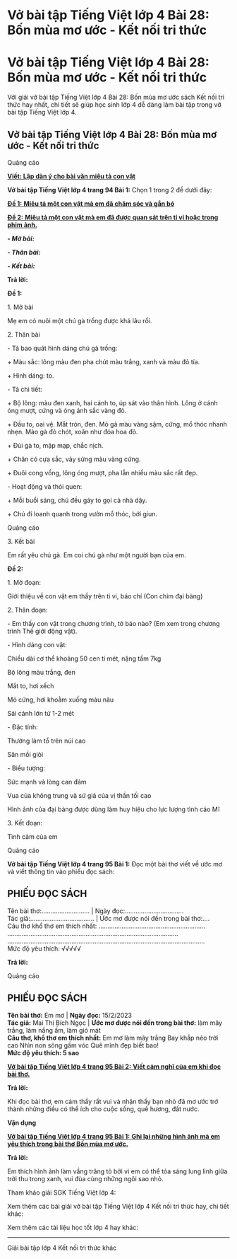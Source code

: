 # Vở bài tập Tiếng Việt lớp 4 Bài 28: Bốn mùa mơ ước - Kết nối tri thức

# Vở bài tập Tiếng Việt lớp 4 Bài 28: Bốn mùa mơ ước - Kết nối tri thức

Với giải vở bài tập Tiếng Việt lớp 4 Bài 28: Bốn mùa mơ ước sách Kết nối tri thức hay nhất, chi tiết sẽ giúp học sinh lớp 4 dễ dàng làm bài tập trong vở bài tập Tiếng Việt lớp 4.

## Vở bài tập Tiếng Việt lớp 4 Bài 28: Bốn mùa mơ ước - Kết nối tri thức

Quảng cáo

[**Viết: Lập dàn ý cho bài văn miêu tả con vật**](https://vietjack.com/vbt-tieng-viet-4-kn/viet-lap-dan-y-cho-bai-van-mieu-ta-con-vat.jsp)

**Vở bài tập Tiếng Việt lớp 4 trang 94 Bài 1:** Chọn 1 trong 2 đề dưới đây:

[**Đề 1:** **Miêu tả một con vật mà em đã chăm sóc và gắn bó**](https://vietjack.com/vbt-tieng-viet-4-kn/mieu-ta-mot-con-vat-ma-em-da-cham-soc-va-gan-bo-vm.jsp)

[**Đề 2:** **Miêu tả một con vật mà em đã được quan sát trên ti vi hoặc trong phim ảnh.**](https://vietjack.com/vbt-tieng-viet-4-kn/mieu-ta-mot-con-vat-ma-em-da-duoc-quan-sat-vm.jsp)

**_\- Mở bài:_**

**_\- Thân bài:_**

**_\- Kết bài:_**

**Trả lời:**

**Đề 1:**

1\. Mở bài

Mẹ em có nuôi một chú gà trống được khá lâu rồi.

2\. Thân bài

\- Tả bao quát hình dáng chú gà trống:

\+ Màu sắc: lông màu đen pha chút màu trắng, xanh và màu đỏ tía.

\+ Hình dáng: to.

\- Tả chi tiết:

\+ Bộ lông: màu đen xanh, hai cánh to, úp sát vào thân hình. Lông ở cánh óng mượt, cứng và óng ánh sắc vàng đỏ.

\+ Đầu to, oai vệ. Mắt tròn, đen. Mỏ gà màu vàng sậm, cứng, mổ thóc nhanh nhẹn. Mào gà đỏ chót, xoăn như đóa hoa đỏ.

\+ Đùi gà to, mập mạp, chắc nịch.

\+ Chân có cựa sắc, vảy sừng màu vàng cứng.

\+ Đuôi cong vồng, lông óng mượt, pha lẫn nhiều màu sắc rất đẹp.

\- Hoạt động và thói quen:

\+ Mỗi buổi sáng, chú đều gáy to gọi cả nhà dậy.

\+ Chú đi loanh quanh trong vườn mổ thóc, bới giun.

Quảng cáo

3\. Kết bài

Em rất yêu chú gà. Em coi chú gà như một người bạn của em.

**Đề 2:**

1\. Mở đoạn:

Giới thiệu về con vật em thấy trên ti vi, báo chí (Con chim đại bàng)

2\. Thân đoạn:

\- Em thấy con vật trong chương trình, tờ báo nào? (Em xem trong chương trình Thế giới động vật).

\- Hình dáng con vật:

Chiều dài cơ thể khoảng 50 cen ti mét, nặng tầm 7kg

Bộ lông màu trắng, đen

Mắt to, hơi xếch

Mỏ cứng, hơi khoằm xuống màu nâu

Sải cánh lớn từ 1-2 mét

\- Đặc tính:

Thường làm tổ trên núi cao

Săn mồi giỏi

\- Biểu tượng:

Sức mạnh và lòng can đảm

Vua của không trung và sứ giả của vị thần tối cao

Hình ảnh của đại bàng được dùng làm huy hiệu cho lực lượng tình cáo Mĩ

3\. Kết đoạn:

Tình cảm của em

Quảng cáo

**Vở bài tập Tiếng Việt lớp 4 trang 95 Bài 1:** Đọc một bài thơ viết về ước mơ và viết thông tin vào phiếu đọc sách:

**PHIẾU ĐỌC SÁCH**  
---  
Tên bài thơ:……………………… |  Ngày đọc:……………………………  
Tác giả:……………………………... |  Ước mơ được nói đến trong bài thơ:….  
Câu thơ khổ thơ em thích nhất: ………………………………………............... ………………………………………...………………………………………... ………………………………………..................................................................  
Mức độ yêu thích: √√√√√  
  
**Trả lời:**

Quảng cáo

**PHIẾU ĐỌC SÁCH**  
---  
**Tên bài thơ:** Em mơ |  **Ngày đọc:** 15/2/2023  
**Tác giả:** Mai Thị Bích Ngọc |  **Ước mơ được nói đến trong bài thơ:** làm mây trắng, làm nắng ấm, làm gió mát   
**Câu thơ, khổ thơ em thích nhất:** Em mơ làm mây trắng  Bay khắp nẻo trời cao  Nhìn non sõng gấm vóc  Quê mình đẹp biết bao!  
**Mức độ yêu thích: 5 sao**  
  
[**Vở bài tập Tiếng Việt lớp 4 trang 95 Bài 2:** **Viết cảm nghĩ của em khi đọc bài thơ.**](https://vietjack.com/vbt-tieng-viet-4-kn/viet-cam-nghi-cua-em-khi-doc-bai-tho-vm.jsp)

**Trả lời:**

Khi đọc bài thơ, em cảm thấy rất vui và nhận thấy bạn nhỏ đã mơ ước trở thành những điều có thể ích cho cuộc sống, quê hương, đất nước. 

**Vận dụng**

[**Vở bài tập Tiếng Việt lớp 4 trang 95 Bài 1:** **Ghi lại những hình ảnh mà em yêu thích trong bài thơ Bốn mùa mơ ước.**](https://vietjack.com/vbt-tieng-viet-4-kn/ghi-lai-nhung-hinh-anh-ma-em-yeu-thich-trong-bai-tho-vm.jsp)

**Trả lời:**

Em thích hình ảnh làm vầng trăng tỏ bởi vì em có thể tỏa sáng lung linh giữa trời thu trong xanh, vui đùa cùng những ngôi sao nhỏ. 

Tham khảo giải SGK Tiếng Việt lớp 4:

Xem thêm các bài giải vở bài tập Tiếng Việt lớp 4 Kết nối tri thức hay, chi tiết khác:

Xem thêm các tài liệu học tốt lớp 4 hay khác:

* * *

Giải bài tập lớp 4 Kết nối tri thức khác
